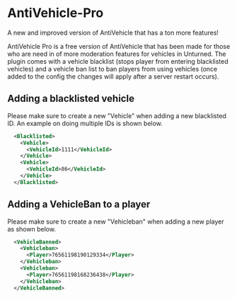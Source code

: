 # AntiVehicle-Pro
A new and improved version of AntiVehicle that has a ton more features!

AntiVehicle Pro is a free version of AntiVehicle that has been made for those who are need in of more moderation features for vehicles in Unturned. The plugin comes with a vehicle blacklist (stops player from entering blacklisted vehicles) and a vehicle ban list to ban players from using vehicles (once added to the config the changes will apply after a server restart occurs).

## Adding a blacklisted vehicle

Please make sure to create a new "Vehicle" when adding a new blacklisted ID. An example on doing multiple IDs is shown below.
```xml
  <Blacklisted>
    <Vehicle>
      <VehicleId>1111</VehicleId>
    </Vehicle>
    <Vehicle>
      <VehicleId>86</VehicleId>
    </Vehicle>
  </Blacklisted>
```
## Adding a VehicleBan to a player

Please make sure to create a new "Vehicleban" when adding a new player as shown below.
```xml
  <VehicleBanned>
    <Vehicleban>
      <Player>76561198190129334</Player>
    </Vehicleban>
    <Vehicleban>
      <Player>76561198168236438</Player>
    </Vehicleban>
  </VehicleBanned>
```